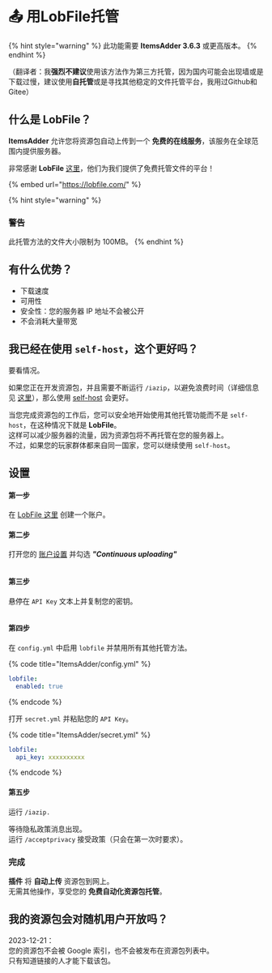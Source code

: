 # 📤 用LobFile托管

{% hint style="warning" %}
此功能需要 **ItemsAdder 3.6.3** 或更高版本。
{% endhint %}

（翻译者：我**强烈不建议**使用该方法作为第三方托管，因为国内可能会出现墙或是下载过慢，建议使用**自托管**或是寻找其他稳定的文件托管平台，我用过Github和Gitee）

## 什么是 LobFile？

**ItemsAdder** 允许您将资源包自动上传到一个 **免费的在线服务**，该服务在全球范围内提供服务器。

非常感谢 **LobFile** [这里](https://ploudos.com/it/)，他们为我们提供了免费托管文件的平台！

{% embed url="https://lobfile.com/" %}

{% hint style="warning" %}
### 警告

此托管方法的文件大小限制为 100MB。
{% endhint %}

## 有什么优势？

* 下载速度
* 可用性
* 安全性：您的服务器 IP 地址不会被公开
* 不会消耗大量带宽

## 我已经在使用 `self-host`，这个更好吗？

要看情况。

如果您正在开发资源包，并且需要不断运行 `/iazip`，以避免浪费时间（详细信息见 [这里](tips-for-fastest-usage.md)），那么使用 [self-host](resourcepack-self-hosting.md) 会更好。

当您完成资源包的工作后，您可以安全地开始使用其他托管功能而不是 `self-host`，在这种情况下就是 **LobFile**。\
这样可以减少服务器的流量，因为资源包将不再托管在您的服务器上。\
不过，如果您的玩家群体都来自同一国家，您可以继续使用 `self-host`。

## 设置

#### 第一步

在 [LobFile 这里](https://lobfile.com/create-account) 创建一个账户。

#### 第二步

打开您的 [账户设置](https://lobfile.com/my-account) 并勾选 _**"Continuous uploading"**_

<figure><img src="../../.gitbook/assets/image (32).png" alt=""><figcaption></figcaption></figure>

#### 第三步

悬停在 `API Key` 文本上并复制您的密钥。

<figure><img src="../../.gitbook/assets/image (35).png" alt=""><figcaption></figcaption></figure>

#### 第四步

在 `config.yml` 中启用 `lobfile` 并禁用所有其他托管方法。

{% code title="ItemsAdder/config.yml" %}
```yaml
lobfile:
  enabled: true
```
{% endcode %}

打开 `secret.yml` 并粘贴您的 `API Key`。

{% code title="ItemsAdder/secret.yml" %}
```yaml
lobfile:
  api_key: xxxxxxxxxx
```
{% endcode %}

#### 第五步

运行 `/iazip.`

等待隐私政策消息出现。\
运行 `/acceptprivacy` 接受政策（只会在第一次时要求）。

### 完成

**插件** 将 **自动上传** 资源包到网上。\
无需其他操作，享受您的 **免费自动化资源包托管**。

## 我的资源包会对随机用户开放吗？

2023-12-21：\
您的资源包不会被 Google 索引，也不会被发布在资源包列表中。\
只有知道链接的人才能下载该包。
